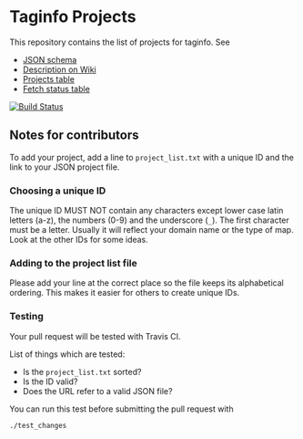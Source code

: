 
# Taginfo Projects

This repository contains the list of projects for taginfo. See

* [JSON schema](https://github.com/taginfo/taginfo-projects/blob/master/taginfo-project-schema.json)
* [Description on Wiki](https://wiki.openstreetmap.org/wiki/Taginfo/Projects)
* [Projects table](https://taginfo.openstreetmap.org/projects)
* [Fetch status table](https://taginfo.openstreetmap.org/taginfo/projects)

[![Build Status](https://travis-ci.org/taginfo/taginfo-projects.svg?branch=master)](https://travis-ci.org/taginfo/taginfo-projects)


## Notes for contributors

To add your project, add a line to `project_list.txt` with a unique ID and the
link to your JSON project file.

### Choosing a unique ID

The unique ID MUST NOT contain any characters except lower case latin letters
(a-z), the numbers (0-9) and the underscore (`_`). The first character must be
a letter. Usually it will reflect your domain name or the type of map. Look at
the other IDs for some ideas.

### Adding to the project list file

Please add your line at the correct place so the file keeps its alphabetical
ordering. This makes it easier for others to create unique IDs.

### Testing

Your pull request will be tested with Travis CI.

List of things which are tested:

* Is the `project_list.txt` sorted?
* Is the ID valid?
* Does the URL refer to a valid JSON file?

You can run this test before submitting the pull request with

    ./test_changes

